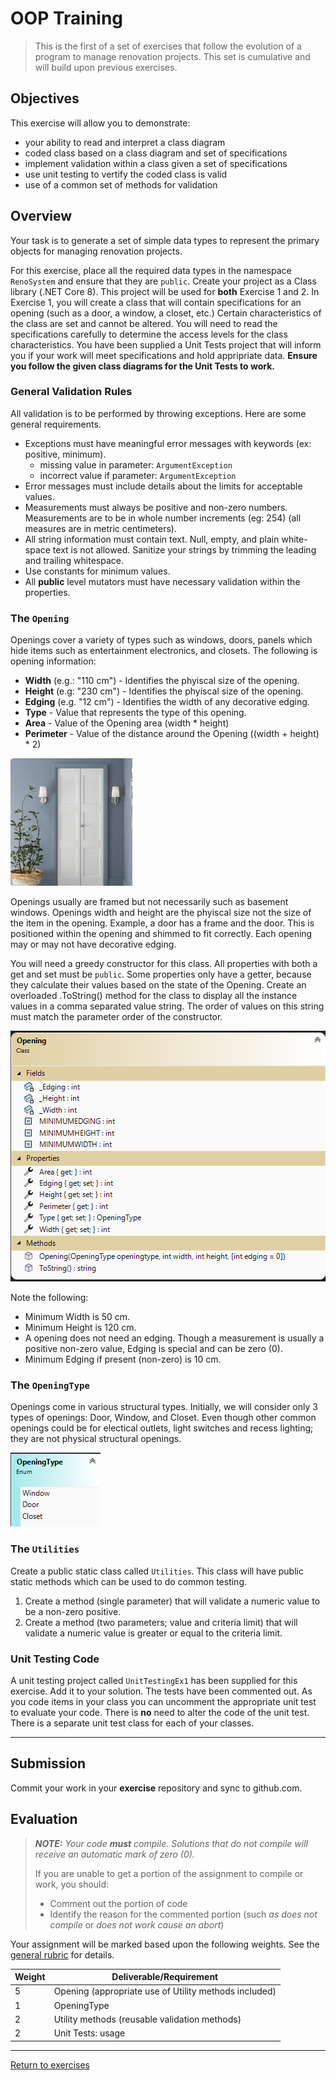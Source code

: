 # OOP Training

> This is the first of a set of exercises that follow the evolution of a program to manage renovation projects. This set is cumulative and will build upon previous exercises.

## Objectives

This exercise will allow you to demonstrate:

- your ability to read and interpret a class diagram
- coded class based on a class diagram and set of specifications
- implement validation within a class given a set of specifications
- use unit testing to vertify the coded class is valid
- use of a common set of methods for validation

## Overview 

Your task is to generate a set of simple data types to represent the primary objects for managing renovation projects.

For this exercise, place all the required data types in the namespace `RenoSystem` and ensure that they are `public`. Create your project as a Class library (.NET Core 8). This project will be used for **both** Exercise 1 and 2. In Exercise 1, you will create a class that will contain specifications for an opening (such as a door, a window, a closet, etc.) Certain characteristics of the class are set and cannot be altered. You will need to read the specifications carefully to determine the access levels for the class characteristics. You have been supplied a Unit Tests project that will inform you if your work will meet specifications and hold appripriate data. **Ensure you follow the given class diagrams for the Unit Tests to work.**

### General Validation Rules

All validation is to be performed by throwing exceptions. Here are some general requirements.

- Exceptions must have meaningful error messages with keywords (ex: positive, minimum).
  - missing value in parameter: `ArgumentException`
  - incorrect value if parameter: `ArgumentException`
- Error messages must include details about the limits for acceptable values.
- Measurements must always be positive and non-zero numbers. Measurements are to be in whole number increments (eg: 254) (all measures are in metric centimeters).
- All string information must contain text. Null, empty, and plain white-space text is not allowed. Sanitize your strings by trimming the leading and trailing whitespace.
- Use constants for minimum values.
- All **public** level mutators must have necessary validation within the properties.



### The `Opening`

Openings cover a variety of types such as windows, doors, panels which hide items such as entertainment electronics, and closets. The following is opening information:

- **Width** (e.g.: "110 cm") - Identifies the phyiscal size of the opening.
- **Height** (e.g: "230 cm") - Identifies the phyiscal size of the opening.
- **Edging** (e.g. "12 cm") - Identifies the width of any decorative edging.
- **Type** - Value that represents the type of this opening.
- **Area** - Value of the Opening area (width * height)
- **Perimeter** - Value of the distance around the Opening ((width + height) * 2)

![Opening](./Opening.png)

Openings usually are framed but not necessarily such as basement windows. Openings width and height are the phyiscal size not the size of the item in the opening. Example, a door has a frame and the door. This is positioned within the opening and shimmed to fit correctly. Each opening may or may not have decorative edging.

You will need a greedy constructor for this class. All properties with both a get and set must be `public`. Some properties only have a getter, because they calculate their values based on the state of the Opening. Create an overloaded .ToString() method for the class to display all the instance values in a comma separated value string. The order of values on this string must match the parameter order of the constructor.

![Openning](./Opening-ClassDiagram.png)

Note the following:

- Minimum Width is 50 cm.
- Minimum Height is 120 cm.
- A opening does not need an edging. Though a measurement is usually a positive non-zero value, Edging is special and can be zero (0).
- Minimum Edging if present (non-zero) is 10 cm.

  

### The `OpeningType`

Openings come in various structural types. Initially, we will consider only 3 types of openings: Door, Window, and Closet. Even though other common openings could be for electical outlets, light switches and recess lighting; they are not physical structural openings.

![OpeningType](./OpeningType-ClassDiagram.png)

### The `Utilities`

Create a public static class called `Utilities`. This class will have public static methods which can be used to do common testing.

1. Create a method (single parameter) that will validate a numeric value to be a non-zero positive.
1. Create a method (two parameters; value and criteria limit) that will validate a numeric value is greater or equal to the criteria limit.

### Unit Testing Code

A unit testing project called `UnitTestingEx1` has been supplied for this exercise. Add it to your solution. The tests have been commented out. As you code items in your class you can uncomment the appropriate unit test to evaluate your code. There is **no** need to alter the code of the unit test. There is a separate unit test class for each of your classes.

----
## Submission

Commit your work in your **exercise** repository and sync to github.com.

## Evaluation

> ***NOTE:** Your code **must** compile. Solutions that do not compile will receive an automatic mark of zero (0).*
> 
> If you are unable to get a portion of the assignment to compile or work, you should:
> - Comment out the  portion of code
> - Identify the reason for the commented portion (such *as does not compile* or *does not work cause an abort*)

Your assignment will be marked based upon the following weights. See the [general rubric](../README.md) for details.

| Weight | Deliverable/Requirement |
| ---- | ----- |
| 5 | Opening (appropriate use of Utility methods included) |
| 1 | OpeningType |
| 2 | Utility methods (reusable validation methods) |
| 2 | Unit Tests: usage  |

----
[Return to exercises](../README.md)
